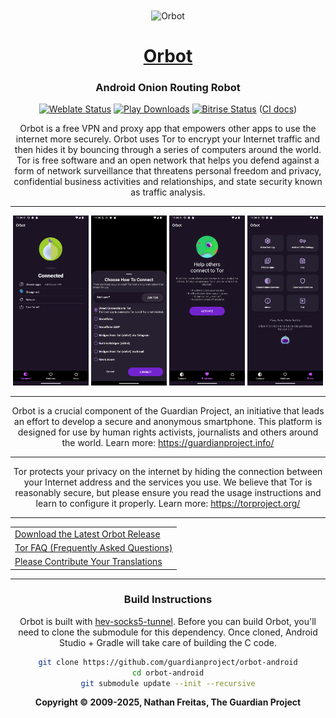 <div align="center">

<img width="" src="./app/src/main/res/mipmap-xxxhdpi/ic_launcher_round.png" alt="Orbot" align="center"/>

# <a href="https://orbot.app" target="_blank">Orbot</a>

### Android Onion Routing Robot

[![Weblate Status](https://hosted.weblate.org/widget/guardianproject/orbot/svg-badge.svg)](https://hosted.weblate.org/engage/guardianproject/)
[![Play Downloads](https://img.shields.io/github/downloads/guardianproject/orbot/total)](https://play.google.com/store/apps/details?id=org.torproject.android)
[![Bitrise Status](https://img.shields.io/bitrise/0e76c31b8e7e1801?token=S2weJXueO3AvrDUrrd85SA&logo=bitrise&color=blue)](https://app.bitrise.io/app/0e76c31b8e7e1801) ([CI docs](./docs/info/CI.md))

Orbot is a free VPN and proxy app that empowers other apps to use the internet more securely. Orbot uses Tor to encrypt your Internet traffic and then hides it by bouncing through a series of computers around the world. Tor is free software and an open network that helps you defend against a form of network surveillance that threatens personal freedom and privacy, confidential business activities and relationships, and state security known as traffic analysis.

***********************************************
<img src=./fastlane/metadata/android/en-US/images/phoneScreenshots/A-orbot_connected_1754319853695.png width="24%"> <img src=./fastlane/metadata/android/en-US/images/phoneScreenshots/B-choose-how_1754319851766.png width="24%">
<img src=./fastlane/metadata/android/en-US/images/phoneScreenshots/C-kindness_mode_screen_1754319855290.png width="24%"> <img src=./fastlane/metadata/android/en-US/images/phoneScreenshots/D-more_screen_1754319856820.png width="24%">

***********************************************
Orbot is a crucial component of the Guardian Project, an initiative  that leads an effort
to develop a secure and anonymous smartphone. This platform is designed for use by human rights
activists, journalists and others around the world. Learn more: <https://guardianproject.info/>

***********************************************
Tor protects your privacy on the internet by hiding the connection
between your Internet address and the services you use. We believe that Tor
is reasonably secure, but please ensure you read the usage instructions and
learn to configure it properly. Learn more: <https://torproject.org/>

***********************************************

<div align="center">
  <table>
    <tr>
      <td><a href="https://github.com/guardianproject/orbot/releases/latest">Download the Latest Orbot Release</a></td>
    </tr>
    <tr>
      <td><a href="https://support.torproject.org/faq/">Tor FAQ (Frequently Asked Questions)</a></td>
    </tr>
    <tr>
      <td><a href="https://hosted.weblate.org/engage/guardianproject/">Please Contribute Your Translations</a></td>
    </tr>
  </table>
</div>

***********************************************


### Build Instructions

Orbot is built with [hev-socks5-tunnel](https://github.com/heiher/hev-socks5-tunnel). Before you can build Orbot, you'll need to clone the submodule
for this dependency. Once cloned, Android Studio + Gradle will take care of building the C code.

```sh
git clone https://github.com/guardianproject/orbot-android
cd orbot-android
git submodule update --init --recursive
```


**Copyright &#169; 2009-2025, Nathan Freitas, The Guardian Project**

